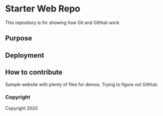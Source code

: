 # Starter Web Repo

This repository is for showing how Git and GitHub work

## Purpose

## Deployment

## How to contribute

Sample website with plenty of files for demos. Trying to figure out GitHub.

### Copyright

Copyright 2020